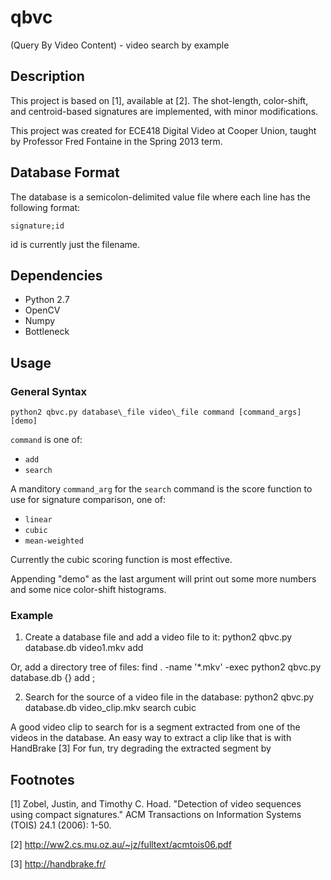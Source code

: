 qbvc
====

(Query By Video Content) - video search by example

## Description ##

This project is based on [1], available at [2]. The shot-length, color-shift, and
centroid-based signatures are implemented, with minor modifications.

This project was created for ECE418 Digital Video at Cooper Union,
taught by Professor Fred Fontaine in the Spring 2013 term.

## Database Format ##

The database is a semicolon-delimited value file where each line has
the following format:

    signature;id

id is currently just the filename.

## Dependencies ##

* Python 2.7
* OpenCV
* Numpy
* Bottleneck

## Usage ##

### General Syntax ###

    python2 qbvc.py database\_file video\_file command [command_args] [demo]

`command` is one of:
* `add`
* `search`

A manditory `command_arg` for the `search` command is the score
function to use for signature comparison, one of:
* `linear`
* `cubic`
* `mean-weighted`

Currently the cubic scoring function is most effective.

Appending "demo" as the last argument will print out some more numbers
and some nice color-shift histograms.

### Example ###
1. Create a database file and add a video file to it:
    python2 qbvc.py database.db video1.mkv add

Or, add a directory tree of files:
    find . -name '*.mkv' -exec python2 qbvc.py database.db {} add \;

2. Search for the source of a video file in the database:
    python2 qbvc.py database.db video_clip.mkv search cubic

A good video clip to search for is a segment extracted from one of the
videos in the database. An easy way to extract a clip like that is with HandBrake [3]
For fun, try degrading the extracted segment by 


## Footnotes ##
[1]  Zobel, Justin, and Timothy C. Hoad. "Detection of video sequences
using compact signatures." ACM Transactions on Information Systems
(TOIS) 24.1 (2006): 1-50.

[2]  http://ww2.cs.mu.oz.au/~jz/fulltext/acmtois06.pdf

[3]  http://handbrake.fr/
